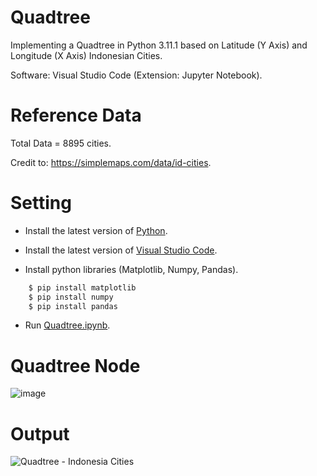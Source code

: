 # Quadtree

Implementing a Quadtree in Python 3.11.1 based on Latitude (Y Axis) and Longitude (X Axis) Indonesian Cities.

Software: Visual Studio Code (Extension: Jupyter Notebook).

# Reference Data

Total Data = 8895 cities.

Credit to: https://simplemaps.com/data/id-cities.

# Setting

* Install the latest version of [Python](https://www.python.org/downloads/).

* Install the latest version of [Visual Studio Code](https://code.visualstudio.com/download).

* Install python libraries (Matplotlib, Numpy, Pandas).

```bash
    $ pip install matplotlib
    $ pip install numpy
    $ pip install pandas
```

* Run [Quadtree.ipynb](https://github.com/derryromeo/Quadtree/blob/main/Quadtree.ipynb).

# Quadtree Node
![image](https://user-images.githubusercontent.com/121699462/210124703-a426327c-1766-4bb3-a131-3ef93a95b016.png)


# Output
![Quadtree - Indonesia Cities](https://user-images.githubusercontent.com/121699462/210122267-539445f8-1e13-4fe2-a6c6-7062bd15d607.png)
